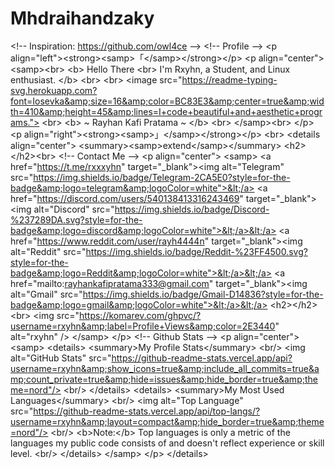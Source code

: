 # Mhdraihandzaky
&lt;!-- Inspiration: https://github.com/owl4ce -->  &lt;!-- Profile --> &lt;p align="left">&lt;strong>&lt;samp>「&lt;/samp>&lt;/strong>&lt;/p>     &lt;p align="center">       &lt;samp>&lt;br>             &lt;b>             Hello There         &lt;br>             I'm Rxyhn, a Student, and Linux enthusiast.             &lt;/b>         &lt;br>         &lt;br>           &lt;image src="https://readme-typing-svg.herokuapp.com?font=Iosevka&amp;size=16&amp;color=BC83E3&amp;center=true&amp;width=410&amp;height=45&amp;lines=I+code+beautiful+and+aesthetic+programs.">         &lt;br>             &lt;b>             ~ Rayhan Kafi Pratama ~             &lt;/b>         &lt;br>       &lt;/samp>&lt;br>     &lt;/p> &lt;p align="right">&lt;strong>&lt;samp>」&lt;/samp>&lt;/strong>&lt;/p>  &lt;br>  &lt;details align="center"> &lt;summary>&lt;samp>extend&lt;/samp>&lt;/summary>  &lt;h2>&lt;/h2>&lt;br>  &lt;!-- Contact Me --> &lt;p align="center">     &lt;samp>       &lt;a href="https://t.me/rxxxyhn" target="_blank">&lt;img alt="Telegram" src="https://img.shields.io/badge/Telegram-2CA5E0?style=for-the-badge&amp;logo=telegram&amp;logoColor=white">&lt;/a>       &lt;a href="https://discord.com/users/540138413316243469" target="_blank">&lt;img alt="Discord" src="https://img.shields.io/badge/Discord-%237289DA.svg?style=for-the-badge&amp;logo=discord&amp;logoColor=white">&lt;/a>&lt;/a>       &lt;a href="https://www.reddit.com/user/rayh4444n" target="_blank">&lt;img alt="Reddit" src="https://img.shields.io/badge/Reddit-%23FF4500.svg?style=for-the-badge&amp;logo=Reddit&amp;logoColor=white">&lt;/a>&lt;/a>       &lt;a href="mailto:rayhankafipratama333@gmail.com" target="_blank">&lt;img alt="Gmail" src="https://img.shields.io/badge/Gmail-D14836?style=for-the-badge&amp;logo=gmail&amp;logoColor=white">&lt;/a>&lt;/a>       &lt;h2>&lt;/h2>&lt;br>       &lt;img src="https://komarev.com/ghpvc/?username=rxyhn&amp;label=Profile+Views&amp;color=2E3440" alt="rxyhn" />      &lt;/samp> &lt;/p>  &lt;!-- Github Stats --> &lt;p align="center">     &lt;samp> &lt;details>   &lt;summary>My Profile Stats&lt;/summary>   &lt;br/>           &lt;img alt="GitHub Stats" src="https://github-readme-stats.vercel.app/api?username=rxyhn&amp;show_icons=true&amp;include_all_commits=true&amp;count_private=true&amp;hide=issues&amp;hide_border=true&amp;theme=nord"/>   &lt;br/> &lt;/details>  &lt;details>    &lt;summary>My Most Used Languages&lt;/summary>   &lt;br/>           &lt;img alt="Top Language" src="https://github-readme-stats.vercel.app/api/top-langs/?username=rxyhn&amp;layout=compact&amp;hide_border=true&amp;theme=nord"/>   &lt;br/>     &lt;b>Note:&lt;/b> Top languages is only a metric of the languages my public code consists of and doesn't reflect experience or skill level.   &lt;br/> &lt;/details>     &lt;/samp> &lt;/p> &lt;/details>
